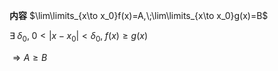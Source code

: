 **内容**
$\lim\limits_{x\to x_0}f(x)=A,\;\lim\limits_{x\to x_0}g(x)=B$

$\exists\;\delta_0,\;0<|x-x_0|<\delta_0,\;f(x)\geq g(x)$

$\Rightarrow A\geq B$
